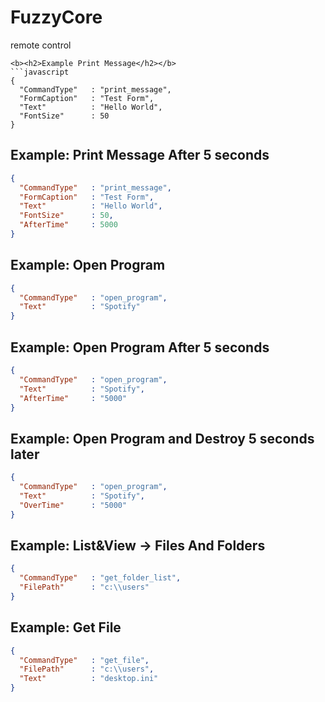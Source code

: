 # FuzzyCore
remote control
```
<b><h2>Example Print Message</h2></b>
```javascript
{
  "CommandType"   : "print_message",
  "FormCaption"   : "Test Form",
  "Text"          : "Hello World",
  "FontSize"      : 50
}
```

<b><h2>Example: Print Message After 5 seconds</h2></b>
```json
{
  "CommandType"   : "print_message",
  "FormCaption"   : "Test Form",
  "Text"          : "Hello World",
  "FontSize"      : 50,
  "AfterTime"     : 5000
}
```
<b><h2>Example: Open Program</h2></b>
```json
{
  "CommandType"   : "open_program",
  "Text"          : "Spotify"
}
```
<b><h2>Example: Open Program After 5 seconds</h2></b>
```json
{
  "CommandType"   : "open_program",
  "Text"          : "Spotify",
  "AfterTime"     : "5000"
}
```
<b><h2>Example: Open Program and Destroy 5 seconds later</h2></b>
```json
{
  "CommandType"   : "open_program",
  "Text"          : "Spotify",
  "OverTime"      : "5000"
}
```
<b><h2>Example: List&View -> Files And Folders</h2></b>
```json
{
  "CommandType"   : "get_folder_list",
  "FilePath"      : "c:\\users"
}
```
<b><h2>Example: Get File</h2></b>
```json
{
  "CommandType"   : "get_file",
  "FilePath"      : "c:\\users",
  "Text"          : "desktop.ini"
}
```
